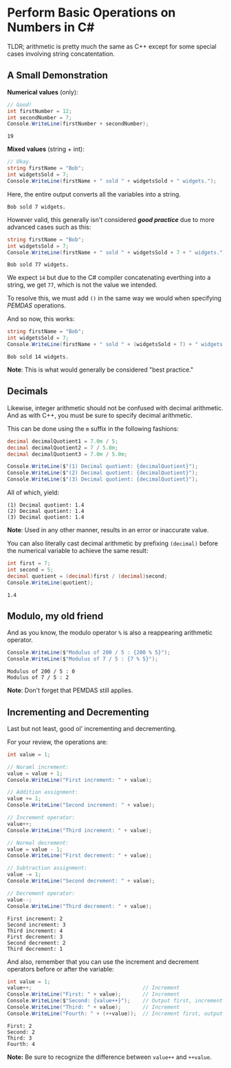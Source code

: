 # Perform Basic Operations on Numbers in C#

TLDR; arithmetic is pretty much the same as C++ except for some special cases involving string concatentation.

## A Small Demonstration

**Numerical values** (only):
```cs
// Good!
int firstNumber = 12;
int secondNumber = 7;
Console.WriteLine(firstNumber + secondNumber);
```

```
19
```

**Mixed values** (string + int):
```cs
// Okay.
string firstName = "Bob";
int widgetsSold = 7;
Console.WriteLine(firstName + " sold " + widgetsSold + " widgets.");
```

Here, the entire output converts all the variables into a string.
```
Bob sold 7 widgets.
```

However valid, this generally isn't considered ***good practice*** due to more advanced cases such as this:
```cs
string firstName = "Bob";
int widgetsSold = 7;
Console.WriteLine(firstName + " sold " + widgetsSold + 7 + " widgets.");
```

```
Bob sold 77 widgets.
```

We expect `14` but due to the C# compiler concatenating everthing into a string, we get `77`, which is not the value we intended.

To resolve this, we must add `()` in the same way we would when specifying *PEMDAS* operations.

And so now, this works:
```cs
string firstName = "Bob";
int widgetsSold = 7;
Console.WriteLine(firstName + " sold " + (widgetsSold + 7) + " widgets.");
```

```
Bob sold 14 widgets.
```

**Note**: This is what would generally be considered "best practice."

## Decimals

Likewise, integer arithmetic should not be confused with decimal arithmetic. And as with C++, you must be sure to specify decimal arithmetic.

This can be done using the `m` suffix in the following fashions:
```cs
decimal decimalQuotient1 = 7.0m / 5;
decimal decimalQuotient2 = 7 / 5.0m;
decimal decimalQuotient3 = 7.0m / 5.0m;

Console.WriteLine($"(1) Decimal quotient: {decimalQuotient}");
Console.WriteLine($"(2) Decimal quotient: {decimalQuotient}");
Console.WriteLine($"(3) Decimal quotient: {decimalQuotient}");
```

All of which, yield:
```
(1) Decimal quotient: 1.4
(2) Decimal quotient: 1.4
(3) Decimal quotient: 1.4
```

**Note**: Used in any other manner, results in an error or inaccurate value.

You can also literally cast decimal arithmetic by prefixing `(decimal)` before the numerical variable to achieve the same result:

```cs
int first = 7;
int second = 5;
decimal quotient = (decimal)first / (decimal)second;
Console.WriteLine(quotient);
```

```
1.4
```

## Modulo, my old friend

And as you know, the modulo operator `%` is also a reappearing arithmetic operator.
```cs
Console.WriteLine($"Modulus of 200 / 5 : {200 % 5}");
Console.WriteLine($"Modulus of 7 / 5 : {7 % 5}");
```

```
Modulus of 200 / 5 : 0
Modulus of 7 / 5 : 2
```

**Note**: Don't forget that PEMDAS still applies.

## Incrementing and Decrementing

Last but not least, good ol' incrementing and decrementing.

For your review, the operations are:
```cs
int value = 1;

// Noraml increment:
value = value + 1;
Console.WriteLine("First increment: " + value);

// Addition assignment:
value += 1;
Console.WriteLine("Second increment: " + value);

// Increment operator:
value++;
Console.WriteLine("Third increment: " + value);

// Normal decrement:
value = value - 1;
Console.WriteLine("First decrement: " + value);

// Subtraction assignment:
value -= 1;
Console.WriteLine("Second decrement: " + value);

// Decrement operator:
value--;
Console.WriteLine("Third decrement: " + value);
```

```
First increment: 2
Second increment: 3
Third increment: 4
First decrement: 3
Second decrement: 2
Third decrement: 1
```

And also, remember that you can use the increment and decrement operators before or after the variable:
```cs
int value = 1;
value++;                                    // Increment
Console.WriteLine("First: " + value);       // Increment
Console.WriteLine($"Second: {value++}");    // Output first, increment after
Console.WriteLine("Third: " + value);       // Increment
Console.WriteLine("Fourth: " + (++value));  // Increment first, output after
```

```
First: 2
Second: 2
Third: 3
Fourth: 4
```

**Note:** Be sure to recognize the difference between `value++` and `++value`.
